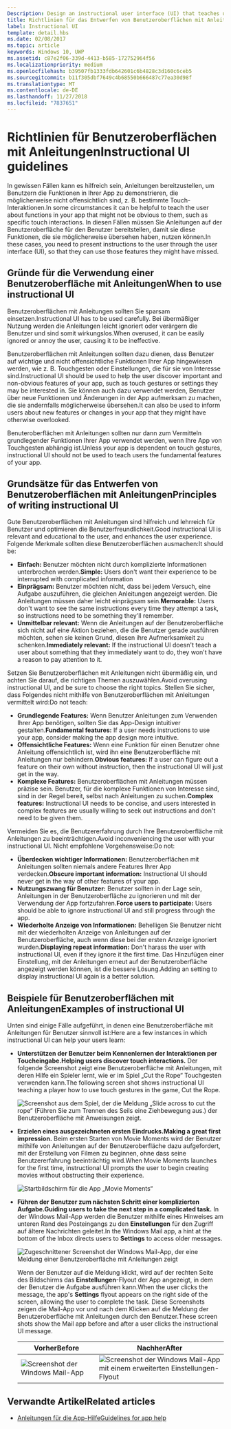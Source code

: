 ```yaml
---
Description: Design an instructional user interface (UI) that teaches users how to work with your UWP app.
title: Richtlinien für das Entwerfen von Benutzeroberflächen mit Anleitungen
label: Instructional UI
template: detail.hbs
ms.date: 02/08/2017
ms.topic: article
keywords: Windows 10, UWP
ms.assetid: c87e2f06-339d-4413-b585-172752964f56
ms.localizationpriority: medium
ms.openlocfilehash: b39507fb1333fdb642601c6b4828c3d160c6ceb5
ms.sourcegitcommit: b11f305dbf7649c4b68550b666487c77ea30d98f
ms.translationtype: MT
ms.contentlocale: de-DE
ms.lasthandoff: 11/27/2018
ms.locfileid: "7837651"
---
```

# <a name="instructional-ui-guidelines"></a><span data-ttu-id="43481-103">Richtlinien für Benutzeroberflächen mit Anleitungen</span><span class="sxs-lookup"><span data-stu-id="43481-103">Instructional UI guidelines</span></span>



<span data-ttu-id="43481-104">In gewissen Fällen kann es hilfreich sein, Anleitungen bereitzustellen, um Benutzern die Funktionen in Ihrer App zu demonstrieren, die möglicherweise nicht offensichtlich sind, z. B. bestimmte Touch-Interaktionen.</span><span class="sxs-lookup"><span data-stu-id="43481-104">In some circumstances it can be helpful to teach the user about functions in your app that might not be obvious to them, such as specific touch interactions.</span></span> <span data-ttu-id="43481-105">In diesen Fällen müssen Sie Anleitungen auf der Benutzeroberfläche für den Benutzer bereitstellen, damit sie diese Funktionen, die sie möglicherweise übersehen haben, nutzen können.</span><span class="sxs-lookup"><span data-stu-id="43481-105">In these cases, you need to present instructions to the user through the user interface (UI), so that they can use those features they might have missed.</span></span>

## <a name="when-to-use-instructional-ui"></a><span data-ttu-id="43481-106">Gründe für die Verwendung einer Benutzeroberfläche mit Anleitungen</span><span class="sxs-lookup"><span data-stu-id="43481-106">When to use instructional UI</span></span>

<span data-ttu-id="43481-107">Benutzeroberflächen mit Anleitungen sollten Sie sparsam einsetzen.</span><span class="sxs-lookup"><span data-stu-id="43481-107">Instructional UI has to be used carefully.</span></span> <span data-ttu-id="43481-108">Bei übermäßiger Nutzung werden die Anleitungen leicht ignoriert oder verärgern die Benutzer und sind somit wirkungslos.</span><span class="sxs-lookup"><span data-stu-id="43481-108">When overused, it can be easily ignored or annoy the user, causing it to be ineffective.</span></span>

<span data-ttu-id="43481-109">Benutzeroberflächen mit Anleitungen sollten dazu dienen, dass Benutzer auf wichtige und nicht offensichtliche Funktionen Ihrer App hingewiesen werden, wie z. B. Touchgesten oder Einstellungen, die für sie von Interesse sind.</span><span class="sxs-lookup"><span data-stu-id="43481-109">Instructional UI should be used to help the user discover important and non-obvious features of your app, such as touch gestures or settings they may be interested in.</span></span> <span data-ttu-id="43481-110">Sie können auch dazu verwendet werden, Benutzer über neue Funktionen und Änderungen in der App aufmerksam zu machen, die sie andernfalls möglicherweise übersehen.</span><span class="sxs-lookup"><span data-stu-id="43481-110">It can also be used to inform users about new features or changes in your app that they might have otherwise overlooked.</span></span>

<span data-ttu-id="43481-111">Benuteroberflächen mit Anleitungen sollten nur dann zum Vermitteln grundlegender Funktionen Ihrer App verwendet werden, wenn Ihre App von Touchgesten abhängig ist.</span><span class="sxs-lookup"><span data-stu-id="43481-111">Unless your app is dependent on touch gestures, instructional UI should not be used to teach users the fundamental features of your app.</span></span>

## <a name="principles-of-writing-instructional-ui"></a><span data-ttu-id="43481-112">Grundsätze für das Entwerfen von Benutzeroberflächen mit Anleitungen</span><span class="sxs-lookup"><span data-stu-id="43481-112">Principles of writing instructional UI</span></span>

<span data-ttu-id="43481-113">Gute Benutzeroberflächen mit Anleitungen sind hilfreich und lehrreich für Benutzer und optimieren die Benutzerfreundlichkeit.</span><span class="sxs-lookup"><span data-stu-id="43481-113">Good instructional UI is relevant and educational to the user, and enhances the user experience.</span></span> <span data-ttu-id="43481-114">Folgende Merkmale sollten diese Benutzeroberflächen ausmachen:</span><span class="sxs-lookup"><span data-stu-id="43481-114">It should be:</span></span>

-   <span data-ttu-id="43481-115">**Einfach:** Benutzer möchten nicht durch komplizierte Informationen unterbrochen werden.</span><span class="sxs-lookup"><span data-stu-id="43481-115">**Simple:** Users don't want their experience to be interrupted with complicated information</span></span>
-   <span data-ttu-id="43481-116">**Einprägsam:** Benutzer möchten nicht, dass bei jedem Versuch, eine Aufgabe auszuführen, die gleichen Anleitungen angezeigt werden. Die Anleitungen müssen daher leicht einprägsam sein.</span><span class="sxs-lookup"><span data-stu-id="43481-116">**Memorable:** Users don't want to see the same instructions every time they attempt a task, so instructions need to be something they'll remember.</span></span>
-   <span data-ttu-id="43481-117">**Unmittelbar relevant:** Wenn die Anleitungen auf der Benutzeroberfläche sich nicht auf eine Aktion beziehen, die die Benutzer gerade ausführen möchten, sehen sie keinen Grund, diesen ihre Aufmerksamkeit zu schenken.</span><span class="sxs-lookup"><span data-stu-id="43481-117">**Immediately relevant:** If the instructional UI doesn't teach a user about something that they immediately want to do, they won't have a reason to pay attention to it.</span></span>

<span data-ttu-id="43481-118">Setzen Sie Benutzeroberflächen mit Anleitungen nicht übermäßig ein, und achten Sie darauf, die richtigen Themen auszuwählen.</span><span class="sxs-lookup"><span data-stu-id="43481-118">Avoid overusing instructional UI, and be sure to choose the right topics.</span></span> <span data-ttu-id="43481-119">Stellen Sie sicher, dass Folgendes nicht mithilfe von Benutzeroberflächen mit Anleitungen vermittelt wird:</span><span class="sxs-lookup"><span data-stu-id="43481-119">Do not teach:</span></span>

-   <span data-ttu-id="43481-120">**Grundlegende Features:** Wenn Benutzer Anleitungen zum Verwenden Ihrer App benötigen, sollten Sie das App-Design intuitiver gestalten.</span><span class="sxs-lookup"><span data-stu-id="43481-120">**Fundamental features:** If a user needs instructions to use your app, consider making the app design more intuitive.</span></span>
-   <span data-ttu-id="43481-121">**Offensichtliche Features:** Wenn eine Funktion für einen Benutzer ohne Anleitung offensichtlich ist, wird ihn eine Benutzeroberfläche mit Anleitungen nur behindern.</span><span class="sxs-lookup"><span data-stu-id="43481-121">**Obvious features:** If a user can figure out a feature on their own without instruction, then the instructional UI will just get in the way.</span></span>
-   <span data-ttu-id="43481-122">**Komplexe Features:** Benutzeroberflächen mit Anleitungen müssen präzise sein. Benutzer, für die komplexe Funktionen von Interesse sind, sind in der Regel bereit, selbst nach Anleitungen zu suchen.</span><span class="sxs-lookup"><span data-stu-id="43481-122">**Complex features:** Instructional UI needs to be concise, and users interested in complex features are usually willing to seek out instructions and don't need to be given them.</span></span>

<span data-ttu-id="43481-123">Vermeiden Sie es, die Benutzererfahrung durch Ihre Benutzeroberfläche mit Anleitungen zu beeinträchtigen.</span><span class="sxs-lookup"><span data-stu-id="43481-123">Avoid inconveniencing the user with your instructional UI.</span></span> <span data-ttu-id="43481-124">Nicht empfohlene Vorgehensweise:</span><span class="sxs-lookup"><span data-stu-id="43481-124">Do not:</span></span>

-   <span data-ttu-id="43481-125">**Überdecken wichtiger Informationen:** Benutzeroberflächen mit Anleitungen sollten niemals andere Features Ihrer App verdecken.</span><span class="sxs-lookup"><span data-stu-id="43481-125">**Obscure important information:** Instructional UI should never get in the way of other features of your app.</span></span>
-   <span data-ttu-id="43481-126">**Nutzungszwang für Benutzer:** Benutzer sollten in der Lage sein, Anleitungen in der Benutzeroberfläche zu ignorieren und mit der Verwendung der App fortzufahren.</span><span class="sxs-lookup"><span data-stu-id="43481-126">**Force users to participate:** Users should be able to ignore instructional UI and still progress through the app.</span></span>
-   <span data-ttu-id="43481-127">**Wiederholte Anzeige von Informationen:** Behelligen Sie Benutzer nicht mit der wiederholten Anzeige von Anleitungen auf der Benutzeroberfläche, auch wenn diese bei der ersten Anzeige ignoriert wurden.</span><span class="sxs-lookup"><span data-stu-id="43481-127">**Displaying repeat information:** Don't harass the user with instructional UI, even if they ignore it the first time.</span></span> <span data-ttu-id="43481-128">Das Hinzufügen einer Einstellung, mit der Anleitungen erneut auf der Benutzeroberfläche angezeigt werden können, ist die bessere Lösung.</span><span class="sxs-lookup"><span data-stu-id="43481-128">Adding an setting to display instructional UI again is a better solution.</span></span>

## <a name="examples-of-instructional-ui"></a><span data-ttu-id="43481-129">Beispiele für Benutzeroberflächen mit Anleitungen</span><span class="sxs-lookup"><span data-stu-id="43481-129">Examples of instructional UI</span></span>

<span data-ttu-id="43481-130">Unten sind einige Fälle aufgeführt, in denen eine Benutzeroberfläche mit Anleitungen für Benutzer sinnvoll ist:</span><span class="sxs-lookup"><span data-stu-id="43481-130">Here are a few instances in which instructional UI can help your users learn:</span></span>

-   **<span data-ttu-id="43481-131">Unterstützen der Benutzer beim Kennenlernen der Interaktionen per Toucheingabe.</span><span class="sxs-lookup"><span data-stu-id="43481-131">Helping users discover touch interactions.</span></span>** <span data-ttu-id="43481-132">Der folgende Screenshot zeigt eine Benutzeroberfläche mit Anleitungen, mit deren Hilfe ein Spieler lernt, wie er im Spiel „Cut the Rope“ Touchgesten verwenden kann.</span><span class="sxs-lookup"><span data-stu-id="43481-132">The following screen shot shows instructional UI teaching a player how to use touch gestures in the game, Cut the Rope.</span></span>

    ![Screenshot aus dem Spiel, der die Meldung „Slide across to cut the rope“ (Führen Sie zum Trennen des Seils eine Ziehbewegung aus.) der Benutzeroberfläche mit Anweisungen zeigt.](images/in-game-controls-3.png)

-   **<span data-ttu-id="43481-134">Erzielen eines ausgezeichneten ersten Eindrucks.</span><span class="sxs-lookup"><span data-stu-id="43481-134">Making a great first impression.</span></span>** <span data-ttu-id="43481-135">Beim ersten Starten von Movie Moments wird der Benutzer mithilfe von Anleitungen auf der Benutzeroberfläche dazu aufgefordert, mit der Erstellung von Filmen zu beginnen, ohne dass seine Benutzererfahrung beeinträchtig wird.</span><span class="sxs-lookup"><span data-stu-id="43481-135">When Movie Moments launches for the first time, instructional UI prompts the user to begin creating movies without obstructing their experience.</span></span>

    ![Startbildschirm für die App „Movie Moments“](images/instructional-ui-movie.png)

-   **<span data-ttu-id="43481-137">Führen der Benutzer zum nächsten Schritt einer komplizierten Aufgabe.</span><span class="sxs-lookup"><span data-stu-id="43481-137">Guiding users to take the next step in a complicated task.</span></span>** <span data-ttu-id="43481-138">In der Windows Mail-App werden die Benutzer mithilfe eines Hinweises am unteren Rand des Posteingangs zu den **Einstellungen** für den Zugriff auf ältere Nachrichten geleitet.</span><span class="sxs-lookup"><span data-stu-id="43481-138">In the Windows Mail app, a hint at the bottom of the Inbox directs users to **Settings** to access older messages.</span></span>

    ![Zugeschnittener Screenshot der Windows Mail-App, der eine Meldung einer Benutzeroberfläche mit Anleitungen zeigt](images/instructional-ui-mail-inbox.png)

    <span data-ttu-id="43481-140">Wenn der Benutzer auf die Meldung klickt, wird auf der rechten Seite des Bildschirms das **Einstellungen**-Flyout der App angezeigt, in dem der Benutzer die Aufgabe ausführen kann.</span><span class="sxs-lookup"><span data-stu-id="43481-140">When the user clicks the message, the app's **Settings** flyout appears on the right side of the screen, allowing the user to complete the task.</span></span> <span data-ttu-id="43481-141">Diese Screenshots zeigen die Mail-App vor und nach dem Klicken auf die Meldung der Benutzeroberfläche mit Anleitungen durch den Benutzer.</span><span class="sxs-lookup"><span data-stu-id="43481-141">These screen shots show the Mail app before and after a user clicks the instructional UI message.</span></span>

    | <span data-ttu-id="43481-142">Vorher</span><span class="sxs-lookup"><span data-stu-id="43481-142">Before</span></span>                                                               | <span data-ttu-id="43481-143">Nachher</span><span class="sxs-lookup"><span data-stu-id="43481-143">After</span></span>                                                                                                        |
    |----------------------------------------------------------------------|--------------------------------------------------------------------------------------------------------------|
    | ![Screenshot der Windows Mail-App](images/instructional-ui-mail.png) | ![Screenshot der Windows Mail-App mit einem erweiterten Einstellungen-Flyout](images/instructional-ui-mail-flyout.png) |

## <a name="related-articles"></a><span data-ttu-id="43481-146">Verwandte Artikel</span><span class="sxs-lookup"><span data-stu-id="43481-146">Related articles</span></span>

* [<span data-ttu-id="43481-147">Anleitungen für die App-Hilfe</span><span class="sxs-lookup"><span data-stu-id="43481-147">Guidelines for app help</span></span>](guidelines-for-app-help.md)
